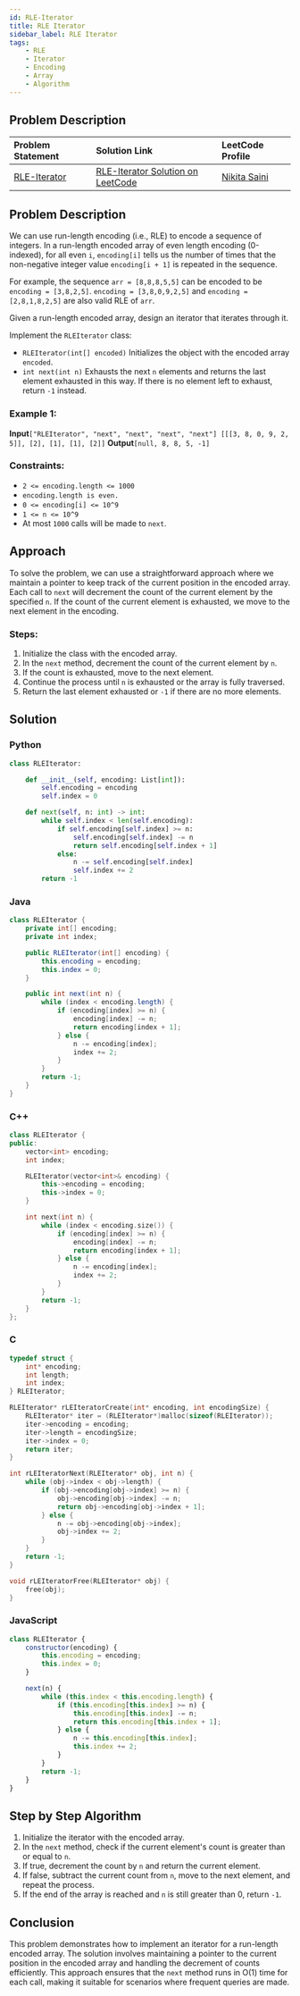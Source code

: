 ```yaml
---
id: RLE-Iterator
title: RLE Iterator
sidebar_label: RLE Iterator
tags: 
    - RLE
    - Iterator
    - Encoding
    - Array
    - Algorithm
---
```


## Problem Description

| Problem Statement                                       | Solution Link                                                              | LeetCode Profile                                        |
| :------------------------------------------------------ | :------------------------------------------------------------------------- | :------------------------------------------------------ |
| [RLE-Iterator](https://leetcode.com/problems/RLE-Iterator/description/) | [RLE-Iterator Solution on LeetCode](https://leetcode.com/problems/RLE-Iterator/solutions/) | [Nikita Saini](https://leetcode.com/u/Saini_Nikita/) |

## Problem Description

We can use run-length encoding (i.e., RLE) to encode a sequence of integers. In a run-length encoded array of even length encoding (0-indexed), for all even `i`, `encoding[i]` tells us the number of times that the non-negative integer value `encoding[i + 1]` is repeated in the sequence.

For example, the sequence `arr = [8,8,8,5,5]` can be encoded to be `encoding = [3,8,2,5]`. `encoding = [3,8,0,9,2,5]` and `encoding = [2,8,1,8,2,5]` are also valid RLE of `arr`.

Given a run-length encoded array, design an iterator that iterates through it.

Implement the `RLEIterator` class:

- `RLEIterator(int[] encoded)` Initializes the object with the encoded array `encoded`.
- `int next(int n)` Exhausts the next `n` elements and returns the last element exhausted in this way. If there is no element left to exhaust, return `-1` instead.

### Example 1:

**Input**`["RLEIterator", "next", "next", "next", "next"] [[[3, 8, 0, 9, 2, 5]], [2], [1], [1], [2]]`
**Output**`[null, 8, 8, 5, -1]`

### Constraints:

- `2 <= encoding.length <= 1000`
- `encoding.length is even.`
- `0 <= encoding[i] <= 10^9`
- `1 <= n <= 10^9`
- At most `1000` calls will be made to `next`.

## Approach

To solve the problem, we can use a straightforward approach where we maintain a pointer to keep track of the current position in the encoded array. Each call to `next` will decrement the count of the current element by the specified `n`. If the count of the current element is exhausted, we move to the next element in the encoding.

### Steps:
1. Initialize the class with the encoded array.
2. In the `next` method, decrement the count of the current element by `n`.
3. If the count is exhausted, move to the next element.
4. Continue the process until `n` is exhausted or the array is fully traversed.
5. Return the last element exhausted or `-1` if there are no more elements.

## Solution

### Python
```python
class RLEIterator:

    def __init__(self, encoding: List[int]):
        self.encoding = encoding
        self.index = 0

    def next(self, n: int) -> int:
        while self.index < len(self.encoding):
            if self.encoding[self.index] >= n:
                self.encoding[self.index] -= n
                return self.encoding[self.index + 1]
            else:
                n -= self.encoding[self.index]
                self.index += 2
        return -1
```

### Java
```java
class RLEIterator {
    private int[] encoding;
    private int index;

    public RLEIterator(int[] encoding) {
        this.encoding = encoding;
        this.index = 0;
    }

    public int next(int n) {
        while (index < encoding.length) {
            if (encoding[index] >= n) {
                encoding[index] -= n;
                return encoding[index + 1];
            } else {
                n -= encoding[index];
                index += 2;
            }
        }
        return -1;
    }
}
```

### C++
```cpp
class RLEIterator {
public:
    vector<int> encoding;
    int index;

    RLEIterator(vector<int>& encoding) {
        this->encoding = encoding;
        this->index = 0;
    }

    int next(int n) {
        while (index < encoding.size()) {
            if (encoding[index] >= n) {
                encoding[index] -= n;
                return encoding[index + 1];
            } else {
                n -= encoding[index];
                index += 2;
            }
        }
        return -1;
    }
};
```

### C
```c
typedef struct {
    int* encoding;
    int length;
    int index;
} RLEIterator;

RLEIterator* rLEIteratorCreate(int* encoding, int encodingSize) {
    RLEIterator* iter = (RLEIterator*)malloc(sizeof(RLEIterator));
    iter->encoding = encoding;
    iter->length = encodingSize;
    iter->index = 0;
    return iter;
}

int rLEIteratorNext(RLEIterator* obj, int n) {
    while (obj->index < obj->length) {
        if (obj->encoding[obj->index] >= n) {
            obj->encoding[obj->index] -= n;
            return obj->encoding[obj->index + 1];
        } else {
            n -= obj->encoding[obj->index];
            obj->index += 2;
        }
    }
    return -1;
}

void rLEIteratorFree(RLEIterator* obj) {
    free(obj);
}
```

### JavaScript
```javascript
class RLEIterator {
    constructor(encoding) {
        this.encoding = encoding;
        this.index = 0;
    }

    next(n) {
        while (this.index < this.encoding.length) {
            if (this.encoding[this.index] >= n) {
                this.encoding[this.index] -= n;
                return this.encoding[this.index + 1];
            } else {
                n -= this.encoding[this.index];
                this.index += 2;
            }
        }
        return -1;
    }
}
```

## Step by Step Algorithm

1. Initialize the iterator with the encoded array.
2. In the `next` method, check if the current element's count is greater than or equal to `n`.
3. If true, decrement the count by `n` and return the current element.
4. If false, subtract the current count from `n`, move to the next element, and repeat the process.
5. If the end of the array is reached and `n` is still greater than 0, return `-1`.

## Conclusion

This problem demonstrates how to implement an iterator for a run-length encoded array. The solution involves maintaining a pointer to the current position in the encoded array and handling the decrement of counts efficiently. This approach ensures that the `next` method runs in O(1) time for each call, making it suitable for scenarios where frequent queries are made.